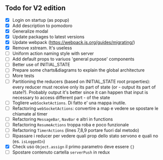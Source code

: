 ## Todo for V2 edition
- [x] Login on startup (as popup)
- [x] Add description to pomodoro
- [x] Generalize modal 
- [x] Update packages to latest versions
- [x] Update webpack (https://webpack.js.org/guides/migrating/)
- [x] Remove xstream. It's useless
- [ ] Uniform action naming style with server
- [ ] Add default props to variuos 'general purpose' components
- [ ] Better use of INITIAL_STATE
- [ ] Prepare some charts&diagrams to explain the global architecture
- [ ] More tests
- [ ] Partitioning the reducers (based on INITIAL_STATE root properties): every reducer must receive only its part of state (or - output its part of state?). Probably output it's better since it can happen that input is necessary to access different part - of the state
- [ ] Togliere `webSocketActions`. Di fatto e' una mappa inutile.
- [ ] Refactoring `webSocketActions`: convertire a map e vedere se spostare le chiamate al timer
- [ ] Refactoring `MessageBar`, `NavBar` e altri in functions
- [ ] Refactoring `ResumeActions` troppa roba e poco funzionale
- [ ] Refactoring `TimerActions` (lines 7,8,9 portare fuori dal metodo)
- [ ] Ripassare i reducer per vedere quali prop dello stato servono e quali no (es. `isLoggedIn`)
- [x] Check uso `Object.assign` il primo parametro deve essere `{}`
- [ ] Spostare contenuto cartella `serverPush` in redux
